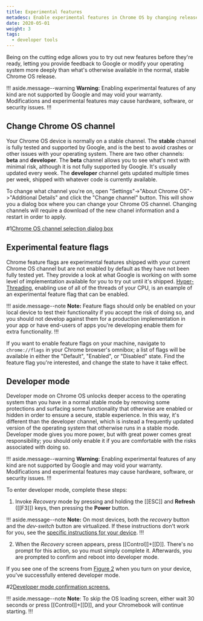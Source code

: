 ```yaml
---
title: Experimental features
metadesc: Enable experimental features in Chrome OS by changing releases, toggling flags, or enabling developer mode.
date: 2020-05-01
weight: 3
tags:
  - developer tools
---
```


Being on the cutting edge allows you to try out new features before they're ready, letting you provide feedback to Google or modify your operating system more deeply than what's otherwise available in the normal, stable Chrome OS release.

!!! aside.message--warning
**Warning:** Enabling experimental features of any kind are not supported by Google and may void your warranty. Modifications and experimental features may cause hardware, software, or security issues.
!!!

## Change Chrome OS channel

Your Chrome OS device is normally on a stable channel. The **stable** channel is fully tested and supported by Google, and is the best to avoid crashes or other issues with your operating system. There are two other channels: **beta** and **developer**. The **beta** channel allows you to see what's next with minimal risk, although it is not fully supported by Google. It's usually updated every week. The **developer** channel gets updated multiple times per week, shipped with whatever code is currently available.

To change what channel you're on, open "Settings"->"About Chrome OS"->"Additional Details" and click the "Change channel" button. This will show you a dialog box where you can change your Chrome OS channel. Changing channels will require a download of the new chanel information and a restart in order to apply.

#1[Chrome OS channel selection dialog box](/images/productivity/change-channels.png)

## Experimental feature flags

Chrome feature flags are experimental features shipped with your current Chrome OS channel but are not enabled by default as they have not been fully tested yet. They provide a look at what Google is working on with some level of implementation available for you to try out until it's shipped. [Hyper-Threading](https://support.google.com/chromebook/answer/9340236), enabling use of all of the threads of your CPU, is an example of an experimental feature flag that can be enabled.

!!! aside.message--note
**Note:** Feature flags should only be enabled on your local device to test their functionality if you accept the risk of doing so, and you should not develop against them for a production implementation in your app or have end-users of apps you're developing enable them for extra functionality.
!!!

If you want to enable feature flags on your machine, navigate to `chrome://flags` in your Chrome browser's omnibox; a list of flags will be available in either the "Default", "Enabled", or "Disabled" state. Find the feature flag you're interested, and change the state to have it take effect.

## Developer mode

Developer mode on Chrome OS unlocks deeper access to the operating system than you have in a normal stable mode by removing some protections and surfacing some functionality that otherwise are enabled or hidden in order to ensure a secure, stable experience. In this way, it's different than the developer channel, which is instead a frequently updated version of the operating system that otherwise runs in a stable mode. Developer mode gives you more power, but with great power comes great responsibility; you should only enable it if you are comfortable with the risks associated with doing so.

!!! aside.message--warning
**Warning:** Enabling experimental features of any kind are not supported by Google and may void your warranty. Modifications and experimental features may cause hardware, software, or security issues.
!!!

To enter developer mode, complete these steps:

1.  Invoke _Recovery_ mode by pressing and holding the [[ESC]] and **Refresh** ([[F3]]) keys, then pressing the **Power** button.

!!! aside.message--note
**Note:** On most devices, both the _recovery_ button and the _dev-switch_ button are virtualized. If these instructions don't work for you, see the [specific instructions for your device](https://www.chromium.org/chromium-os/developer-information-for-chrome-os-devices).
!!!

2.  When the _Recovery_ screen appears, press [[Control]]+[[D]]. There's no prompt for this action, so you must simply complete it. Afterwards, you are prompted to confirm and reboot into developer mode.

If you see one of the screens from [Figure 2](#figure-2) when you turn on your device, you've successfully entered developer mode.

#2[Developer mode confirmation screens.](/images/android/dev-mode/verification.jpg)

!!! aside.message--note
**Note**: To skip the OS loading screen, either wait 30 seconds or press [[Control]]+[[D]], and your Chromebook will continue starting.
!!!
